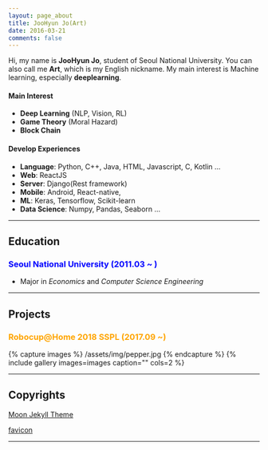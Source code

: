 ```yaml
---
layout: page_about
title: JooHyun Jo(Art)
date: 2016-03-21
comments: false
---
```


Hi, my name is **JooHyun Jo**, student of Seoul National University. You can also call me **Art**, which is my English nickname. My main interest is Machine learning, especially **deeplearning**.

#### Main Interest
- **Deep Learning** (NLP, Vision, RL)
- **Game Theory** (Moral Hazard)
- **Block Chain**

#### Develop Experiences
- **Language**: Python, C++, Java, HTML, Javascript, C, Kotlin ...
- **Web**: ReactJS
- **Server**: Django(Rest framework)
- **Mobile**: Android, React-native,
- **ML**: Keras, Tensorflow, Scikit-learn
- **Data Science**: Numpy, Pandas, Seaborn ...


---
## Education
<h3 style="color:blue"> Seoul National University (2011.03 ~ ) </h3>

- Major in *Economics* and *Computer Science Engineering*

---
## Projects
<h3> <a style="color:orange; text-decoration: none" href="https://bi.snu.ac.kr/Robocup/2018/index.html">Robocup@Home 2018 SSPL (2017.09 ~)</a></h3>
{% capture images %}
  /assets/img/pepper.jpg
{% endcapture %}
{% include gallery images=images caption="" cols=2 %}


---
## Copyrights
[Moon Jekyll Theme](https://github.com/TaylanTatli/Moon)

[favicon](http://www.iconarchive.com/show/outline-icons-by-iconsmind/Cat-icon.html)

---
